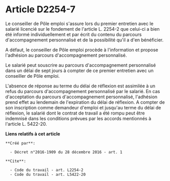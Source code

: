 # Article D2254-7

Le conseiller de Pôle emploi s'assure lors du premier entretien avec le salarié licencié sur le fondement de l'article L.
2254-2 que celui-ci a bien été informé individuellement et par écrit du contenu du parcours d'accompagnement personnalisé et
de la possibilité qu'il a d'en bénéficier. 

A défaut, le conseiller de Pôle emploi procède à l'information et propose l'adhésion au parcours d'accompagnement
personnalisé. 

Le salarié peut souscrire au parcours d'accompagnement personnalisé dans un délai de sept jours à compter de ce premier
entretien avec un conseiller de Pôle emploi. 

L'absence de réponse au terme du délai de réflexion est assimilée à un refus du parcours d'accompagnement personnalisé par le
salarié. En cas d'acceptation du parcours d'accompagnement personnalisé, l'adhésion prend effet au lendemain de l'expiration
du délai de réflexion. A compter de son inscription comme demandeur d'emploi et jusqu'au terme du délai de réflexion, le
salarié dont le contrat de travail a été rompu peut être indemnisé dans les conditions prévues par les accords mentionnés à
l'article L. 5422-20.

**Liens relatifs à cet article**

	**Créé par**:

	  - Décret n°2016-1909 du 28 décembre 2016 - art. 1

	**Cite**:

	  - Code du travail - art. L2254-2
	  - Code du travail - art. L5422-20
